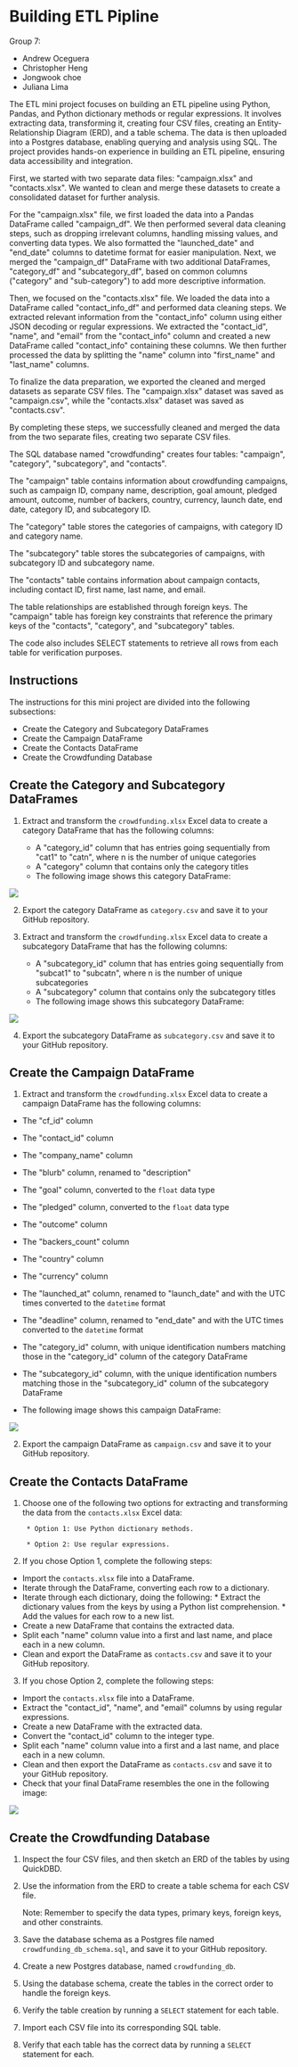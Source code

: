 # Building ETL Pipline

Group 7:

- Andrew Oceguera
- Christopher Heng
- Jongwook choe
- Juliana Lima

The ETL mini project focuses on building an ETL pipeline using Python, Pandas, and Python dictionary methods or regular expressions. It involves extracting data, transforming it, creating four CSV files, creating an Entity-Relationship Diagram (ERD), and a table schema. The data is then uploaded into a Postgres database, enabling querying and analysis using SQL. The project provides hands-on experience in building an ETL pipeline, ensuring data accessibility and integration.

First, we started with two separate data files: "campaign.xlsx" and "contacts.xlsx". We wanted to clean and merge these datasets to create a consolidated dataset for further analysis.

For the "campaign.xlsx" file, we first loaded the data into a Pandas DataFrame called "campaign_df". We then performed several data cleaning steps, such as dropping irrelevant columns, handling missing values, and converting data types. We also formatted the "launched_date" and "end_date" columns to datetime format for easier manipulation. Next, we merged the "campaign_df" DataFrame with two additional DataFrames, "category_df" and "subcategory_df", based on common columns ("category" and "sub-category") to add more descriptive information.

Then, we focused on the "contacts.xlsx" file. We loaded the data into a DataFrame called "contact_info_df" and performed data cleaning steps. We extracted relevant information from the "contact_info" column using either JSON decoding or regular expressions. We extracted the "contact_id", "name", and "email" from the "contact_info" column and created a new DataFrame called "contact_info" containing these columns. We then further processed the data by splitting the "name" column into "first_name" and "last_name" columns.

To finalize the data preparation, we exported the cleaned and merged datasets as separate CSV files. The "campaign.xlsx" dataset was saved as "campaign.csv", while the "contacts.xlsx" dataset was saved as "contacts.csv".

By completing these steps, we successfully cleaned and merged the data from the two separate files, creating two separate CSV files.

The SQL database named "crowdfunding" creates four tables: "campaign", "category", "subcategory", and "contacts".

The "campaign" table contains information about crowdfunding campaigns, such as campaign ID, company name, description, goal amount, pledged amount, outcome, number of backers, country, currency, launch date, end date, category ID, and subcategory ID.

The "category" table stores the categories of campaigns, with category ID and category name.

The "subcategory" table stores the subcategories of campaigns, with subcategory ID and subcategory name.

The "contacts" table contains information about campaign contacts, including contact ID, first name, last name, and email.

The table relationships are established through foreign keys. The "campaign" table has foreign key constraints that reference the primary keys of the "contacts", "category", and "subcategory" tables.

The code also includes SELECT statements to retrieve all rows from each table for verification purposes.

## Instructions
The instructions for this mini project are divided into the following subsections:

* Create the Category and Subcategory DataFrames
* Create the Campaign DataFrame
* Create the Contacts DataFrame
* Create the Crowdfunding Database

## Create the Category and Subcategory DataFrames

1. Extract and transform the `crowdfunding.xlsx` Excel data to create a category DataFrame that has the following columns:
   
   * A "category_id" column that has entries going sequentially from "cat1" to "catn", where n is the number of unique categories
   * A "category" column that contains only the category titles
   * The following image shows this category DataFrame:

![](images/1.png)

2. Export the category DataFrame as `category.csv` and save it to your GitHub repository.

3. Extract and transform the `crowdfunding.xlsx` Excel data to create a subcategory DataFrame that has the following columns:

   * A "subcategory_id" column that has entries going sequentially from "subcat1" to "subcatn", where n is the number of unique subcategories
   * A "subcategory" column that contains only the subcategory titles
   * The following image shows this subcategory DataFrame:

![](images/2.png)

4. Export the subcategory DataFrame as `subcategory.csv` and save it to your GitHub repository.

## Create the Campaign DataFrame

1. Extract and transform the `crowdfunding.xlsx` Excel data to create a campaign DataFrame has the following columns:

* The "cf_id" column

* The "contact_id" column

* The "company_name" column

* The "blurb" column, renamed to "description"

* The "goal" column, converted to the `float` data type

* The "pledged" column, converted to the `float` data type

* The "outcome" column

* The "backers_count" column

* The "country" column

* The "currency" column

* The "launched_at" column, renamed to "launch_date" and with the UTC times converted to the `datetime` format

* The "deadline" column, renamed to "end_date" and with the UTC times converted to the `datetime` format

* The "category_id" column, with unique identification numbers matching those in the "category_id" column of the category DataFrame

* The "subcategory_id" column, with the unique identification numbers matching those in the "subcategory_id" column of the subcategory DataFrame

* The following image shows this campaign DataFrame:

![](images/3.png)

2. Export the campaign DataFrame as `campaign.csv` and save it to your GitHub repository.

## Create the Contacts DataFrame

1. Choose one of the following two options for extracting and transforming the data from the `contacts.xlsx` Excel data:

        * Option 1: Use Python dictionary methods.

        * Option 2: Use regular expressions.

2. If you chose Option 1, complete the following steps:

* Import the `contacts.xlsx` file into a DataFrame.
* Iterate through the DataFrame, converting each row to a dictionary.
* Iterate through each dictionary, doing the following:
        * Extract the dictionary values from the keys by using a Python list comprehension.
        * Add the values for each row to a new list.
* Create a new DataFrame that contains the extracted data.
* Split each "name" column value into a first and last name, and place each in a new column.
* Clean and export the DataFrame as `contacts.csv` and save it to your GitHub repository.

3. If you chose Option 2, complete the following steps:

* Import the `contacts.xlsx` file into a DataFrame.
* Extract the "contact_id", "name", and "email" columns by using regular expressions.
* Create a new DataFrame with the extracted data.
* Convert the "contact_id" column to the integer type.
* Split each "name" column value into a first and a last name, and place each in a new column.
* Clean and then export the DataFrame as `contacts.csv` and save it to your GitHub repository.
* Check that your final DataFrame resembles the one in the following image:

![](images/4.png)

## Create the Crowdfunding Database

1. Inspect the four CSV files, and then sketch an ERD of the tables by using QuickDBD.

2. Use the information from the ERD to create a table schema for each CSV file.

    Note: Remember to specify the data types, primary keys, foreign keys, and other constraints.

3. Save the database schema as a Postgres file named `crowdfunding_db_schema.sql`, and save it to your GitHub repository.

4. Create a new Postgres database, named `crowdfunding_db`.

5. Using the database schema, create the tables in the correct order to handle the foreign keys.

6. Verify the table creation by running a `SELECT` statement for each table.

7. Import each CSV file into its corresponding SQL table.

8. Verify that each table has the correct data by running a `SELECT` statement for each.
